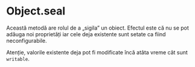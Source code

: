 # Object.seal

Această metodă are rolul de a „sigila” un obiect. Efectul este că nu se pot adăuga noi proprietăți iar cele deja existente sunt setate ca fiind neconfigurabile.

Atenție, valorile existente deja pot fi modificate încă atâta vreme cât sunt `writable`.
